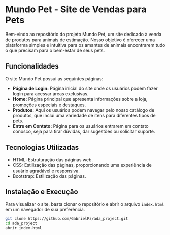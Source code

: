 # Mundo Pet - Site de Vendas para Pets

Bem-vindo ao repositório do projeto Mundo Pet, um site dedicado à venda de produtos para animais de estimação. Nosso objetivo é oferecer uma plataforma simples e intuitiva para os amantes de animais encontrarem tudo o que precisam para o bem-estar de seus pets.

## Funcionalidades

O site Mundo Pet possui as seguintes páginas:

- **Página de Login:** Página inicial do site onde os usuários podem fazer login para acessar áreas exclusivas.
- **Home:** Página principal que apresenta informações sobre a loja, promoções especiais e destaques.
- **Produtos:** Aqui os usuários podem navegar pelo nosso catálogo de produtos, que inclui uma variedade de itens para diferentes tipos de pets.
- **Entre em Contato:** Página para os usuários entrarem em contato conosco, seja para tirar dúvidas, dar sugestões ou solicitar suporte.

## Tecnologias Utilizadas

- HTML: Estruturação das páginas web.
- CSS: Estilização das páginas, proporcionando uma experiência de usuário agradável e responsiva.
- Bootstrap: Estilização das páginas.

## Instalação e Execução

Para visualizar o site, basta clonar o repositório e abrir o arquivo `index.html` em um navegador de sua preferência.

```bash
git clone https://github.com/GabrielPz/ada_project.git
cd ada_project
abrir index.html
```
